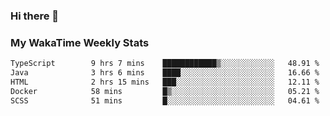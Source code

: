 ### Hi there 👋

<!--
**royschrauwen/royschrauwen** is a ✨ _special_ ✨ repository because its `README.md` (this file) appears on your GitHub profile.

Here are some ideas to get you started:

- 🔭 I’m currently working on ...
- 🌱 I’m currently learning ...
- 👯 I’m looking to collaborate on ...
- 🤔 I’m looking for help with ...
- 💬 Ask me about ...
- 📫 How to reach me: ...
- 😄 Pronouns: ...
- ⚡ Fun fact: ...
-->


### My WakaTime Weekly Stats
<!--START_SECTION:waka-->

```txt
TypeScript        9 hrs 7 mins    ████████████▒░░░░░░░░░░░░   48.91 %
Java              3 hrs 6 mins    ████░░░░░░░░░░░░░░░░░░░░░   16.66 %
HTML              2 hrs 15 mins   ███░░░░░░░░░░░░░░░░░░░░░░   12.11 %
Docker            58 mins         █▒░░░░░░░░░░░░░░░░░░░░░░░   05.21 %
SCSS              51 mins         █░░░░░░░░░░░░░░░░░░░░░░░░   04.61 %
```

<!--END_SECTION:waka-->

